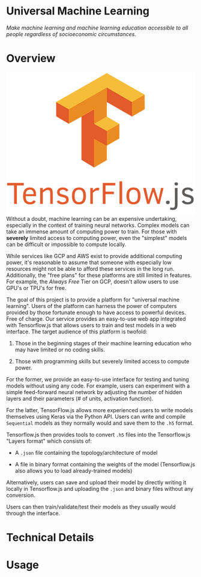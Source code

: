 # Universal Machine Learning
_Make machine learning and machine learning education accessible to all people regardless of socioeconomic circumstances._


# Overview
![image](public/tfjs_logo.png)
Without a doubt, machine learning can be an expensive undertaking, especially in the context of training neural networks. Complex models can take an immense amount of computing power to train. For those with __severely__ limited access to computing power, even the "simplest" models can be difficult or impossible to compute locally. 

While services like GCP and AWS exist to provide additional computing power, it's reasonable to assume that someone with especially low resources might not be able to afford these services in the long run. Additionally, the "free plans" for these platforms are still limited in features. For example, the _Always Free_ Tier on GCP, doesn't allow users to use GPU's or TPU's for free.

The goal of this project is to provide a platform for "universal machine learning". Users of the platform can harness the power of computers provided by those fortunate enough to have access to powerful devices. Free of charge. Our service provides an easy-to-use web app integrated with Tensorflow.js that allows users to train and test models in a web interface. The target audience of this platform is twofold:

1. Those in the beginning stages of their machine learning education who may have limited or no coding skills.

2. Those with programming skills but severely limited access to compute power.

For the former, we provide an easy-to-use interface for testing and tuning models without using any code. For example, users can experiment with a simple feed-forward neural network by adjusting the number of hidden layers and their parameters (# of units, activation function).

For the latter, TensorFlow.js allows more experienced users to write models themselves using Keras via the Python API. Users can write and compile `Sequential` models as they normally would and save them to the `.h5` format. 

Tensorflow.js then provides tools to convert `.h5` files into the Tensorflow.js "Layers format" which consists of:

* A `.json` file containing the topology/architecture of model

* A file in binary format containing the weights of the model (Tensorflow.js also allows you to load already-trained models)

Alternatively, users can save and upload their model by directly writing it locally in Tensorflow.js and uploading the `.json` and binary files without any conversion.

Users can then train/validate/test their models as they usually would through the interface.


# Technical Details


# Usage
